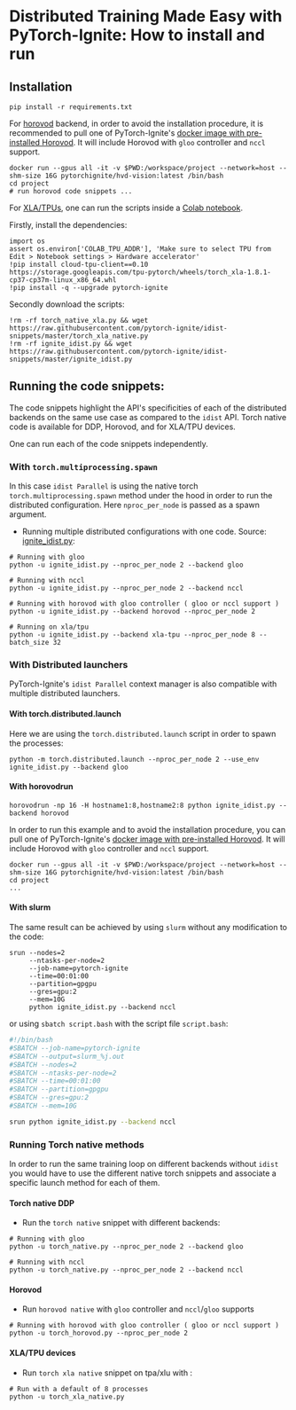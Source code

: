 Distributed Training Made Easy with PyTorch-Ignite: How to install and run
===

## Installation

```commandline
pip install -r requirements.txt
```

For [horovod](https://github.com/horovod/horovod) backend, in order to avoid the installation procedure, it is recommended to pull one of PyTorch-Ignite's [docker image with pre-installed Horovod](https://github.com/pytorch/ignite/blob/master/docker/hvd/Dockerfile.hvd-base). It will include Horovod with `gloo` controller and `nccl` support.

```commandline
docker run --gpus all -it -v $PWD:/workspace/project --network=host --shm-size 16G pytorchignite/hvd-vision:latest /bin/bash
cd project
# run horovod code snippets ...
```

For [XLA/TPUs](https://github.com/pytorch/xla), one can run the scripts inside a [Colab notebook](https://colab.research.google.com/). 

Firstly, install the dependencies: 
```commandline
import os
assert os.environ['COLAB_TPU_ADDR'], 'Make sure to select TPU from Edit > Notebook settings > Hardware accelerator'
!pip install cloud-tpu-client==0.10 https://storage.googleapis.com/tpu-pytorch/wheels/torch_xla-1.8.1-cp37-cp37m-linux_x86_64.whl
!pip install -q --upgrade pytorch-ignite
```

Secondly download the scripts:
```commandline
!rm -rf torch_native_xla.py && wget https://raw.githubusercontent.com/pytorch-ignite/idist-snippets/master/torch_xla_native.py
!rm -rf ignite_idist.py && wget https://raw.githubusercontent.com/pytorch-ignite/idist-snippets/master/ignite_idist.py
```

## Running the code snippets:

The code snippets highlight the API's specificities of each of the distributed backends on the same use case as compared to the `idist` API. Torch native code is available for DDP, Horovod, and for XLA/TPU devices. 

One can run each of the code snippets independently. 

### With `torch.multiprocessing.spawn` 
In this case `idist Parallel` is using the native torch `torch.multiprocessing.spawn` method under the hood in order to run the distributed configuration. Here `nproc_per_node` is passed as a spawn argument.

- Running multiple distributed configurations with one code. Source: [ignite_idist.py](https://github.com/pytorch-ignite/idist-snippets/blob/master/ignite_idist.py):
 ```commandline
# Running with gloo
python -u ignite_idist.py --nproc_per_node 2 --backend gloo

# Running with nccl
python -u ignite_idist.py --nproc_per_node 2 --backend nccl

# Running with horovod with gloo controller ( gloo or nccl support )
python -u ignite_idist.py --backend horovod --nproc_per_node 2

# Running on xla/tpu
python -u ignite_idist.py --backend xla-tpu --nproc_per_node 8 --batch_size 32
```

### With Distributed launchers
PyTorch-Ignite's `idist Parallel`  context manager is also compatible with multiple distributed launchers.



#### With torch.distributed.launch

Here we are using the `torch.distributed.launch` script in order to spawn the processes:

```commandline
python -m torch.distributed.launch --nproc_per_node 2 --use_env ignite_idist.py --backend gloo
```

#### With horovodrun

```commandline
horovodrun -np 16 -H hostname1:8,hostname2:8 python ignite_idist.py --backend horovod
```

 
In order to run  this example and to avoid the installation procedure, you can pull one of PyTorch-Ignite's [docker image with pre-installed Horovod](https://github.com/pytorch/ignite/blob/master/docker/hvd/Dockerfile.hvd-base). It will include Horovod with `gloo` controller and `nccl` support.

```commandline
docker run --gpus all -it -v $PWD:/workspace/project --network=host --shm-size 16G pytorchignite/hvd-vision:latest /bin/bash
cd project
...
```


#### With slurm

The same result can be achieved  by using `slurm` without any modification to the code:

```commandline
srun --nodes=2
     --ntasks-per-node=2 
     --job-name=pytorch-ignite 
     --time=00:01:00  
     --partition=gpgpu 
     --gres=gpu:2
     --mem=10G 
     python ignite_idist.py --backend nccl
```

or using `sbatch script.bash` with the script file `script.bash`:
```bash
#!/bin/bash
#SBATCH --job-name=pytorch-ignite
#SBATCH --output=slurm_%j.out
#SBATCH --nodes=2
#SBATCH --ntasks-per-node=2
#SBATCH --time=00:01:00
#SBATCH --partition=gpgpu
#SBATCH --gres=gpu:2
#SBATCH --mem=10G

srun python ignite_idist.py --backend nccl
```

### Running Torch native methods
In order to run the same training loop on different backends without `idist` you would have to use the different native torch snippets and associate a specific launch method for each of them. 

#### Torch native DDP
- Run the `torch native` snippet with different backends:
```commandline
# Running with gloo 
python -u torch_native.py --nproc_per_node 2 --backend gloo

# Running with nccl
python -u torch_native.py --nproc_per_node 2 --backend nccl
```

#### Horovod

- Run `horovod native` with `gloo` controller and `nccl`/`gloo` supports

```commandline
# Running with horovod with gloo controller ( gloo or nccl support )
python -u torch_horovod.py --nproc_per_node 2
```

#### XLA/TPU devices

- Run `torch xla native` snippet on tpa/xlu with :
```commandline
# Run with a default of 8 processes 
python -u torch_xla_native.py
```
